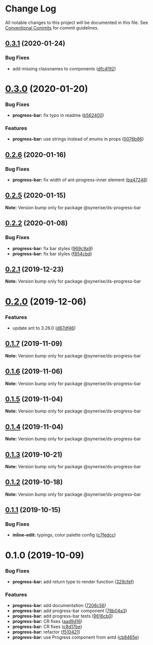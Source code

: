 # Change Log

All notable changes to this project will be documented in this file.
See [Conventional Commits](https://conventionalcommits.org) for commit guidelines.

## [0.3.1](https://github.com/Synerise/synerise-design/compare/@synerise/ds-progress-bar@0.3.0...@synerise/ds-progress-bar@0.3.1) (2020-01-24)

### Bug Fixes

- add missing classnames to components ([dfc4f92](https://github.com/Synerise/synerise-design/commit/dfc4f921747285155eec967e95c7edc4f27a9e77))

# [0.3.0](https://github.com/Synerise/synerise-design/compare/@synerise/ds-progress-bar@0.2.6...@synerise/ds-progress-bar@0.3.0) (2020-01-20)

### Bug Fixes

- **progress-bar:** fix typo in readme ([b562400](https://github.com/Synerise/synerise-design/commit/b562400302442ce66680e88d4d8d21e7e825f110))

### Features

- **progress-bar:** use strings instead of enums in props ([0076b66](https://github.com/Synerise/synerise-design/commit/0076b6693f83eeb8e747177b86be3cce465a3273))

## [0.2.6](https://github.com/Synerise/synerise-design/compare/@synerise/ds-progress-bar@0.2.5...@synerise/ds-progress-bar@0.2.6) (2020-01-16)

### Bug Fixes

- **progress-bar:** fix width of ant-progress-inner element ([ba47248](https://github.com/Synerise/synerise-design/commit/ba4724895a4c8b0485dfbbc1f7fd53d956cbf1f5))

## [0.2.5](https://github.com/Synerise/synerise-design/compare/@synerise/ds-progress-bar@0.2.4...@synerise/ds-progress-bar@0.2.5) (2020-01-15)

**Note:** Version bump only for package @synerise/ds-progress-bar

## [0.2.2](https://github.com/Synerise/synerise-design/compare/@synerise/ds-progress-bar@0.2.1...@synerise/ds-progress-bar@0.2.2) (2020-01-08)

### Bug Fixes

- **progress-bar:** fix bar styles ([969c9a9](https://github.com/Synerise/synerise-design/commit/969c9a9e4a1fc9e46b31f63ecc27fce91f13efba))
- **progress-bar:** fix bar styles ([f854cbd](https://github.com/Synerise/synerise-design/commit/f854cbdce3b8469d13a69b9bb906d1bc48da835d))

## [0.2.1](https://github.com/Synerise/synerise-design/compare/@synerise/ds-progress-bar@0.2.0...@synerise/ds-progress-bar@0.2.1) (2019-12-23)

**Note:** Version bump only for package @synerise/ds-progress-bar

# [0.2.0](https://github.com/Synerise/synerise-design/compare/@synerise/ds-progress-bar@0.1.8...@synerise/ds-progress-bar@0.2.0) (2019-12-06)

### Features

- update ant to 3.26.0 ([d67df46](https://github.com/Synerise/synerise-design/commit/d67df4605844fb09680096df333886db40cb7c32))

## [0.1.7](https://github.com/Synerise/synerise-design/compare/@synerise/ds-progress-bar@0.1.6...@synerise/ds-progress-bar@0.1.7) (2019-11-09)

**Note:** Version bump only for package @synerise/ds-progress-bar

## [0.1.6](https://github.com/Synerise/synerise-design/compare/@synerise/ds-progress-bar@0.1.5...@synerise/ds-progress-bar@0.1.6) (2019-11-06)

**Note:** Version bump only for package @synerise/ds-progress-bar

## [0.1.5](https://github.com/Synerise/synerise-design/compare/@synerise/ds-progress-bar@0.1.4...@synerise/ds-progress-bar@0.1.5) (2019-11-04)

**Note:** Version bump only for package @synerise/ds-progress-bar

## [0.1.4](https://github.com/Synerise/synerise-design/compare/@synerise/ds-progress-bar@0.1.3...@synerise/ds-progress-bar@0.1.4) (2019-11-04)

**Note:** Version bump only for package @synerise/ds-progress-bar

## [0.1.3](https://github.com/Synerise/synerise-design/compare/@synerise/ds-progress-bar@0.1.2...@synerise/ds-progress-bar@0.1.3) (2019-10-21)

**Note:** Version bump only for package @synerise/ds-progress-bar

## [0.1.2](https://github.com/Synerise/synerise-design/compare/@synerise/ds-progress-bar@0.1.1...@synerise/ds-progress-bar@0.1.2) (2019-10-18)

**Note:** Version bump only for package @synerise/ds-progress-bar

## [0.1.1](https://github.com/Synerise/synerise-design/compare/@synerise/ds-progress-bar@0.1.0...@synerise/ds-progress-bar@0.1.1) (2019-10-15)

### Bug Fixes

- **inline-edit:** typings, color palette config ([c7fedcc](https://github.com/Synerise/synerise-design/commit/c7fedcc))

# 0.1.0 (2019-10-09)

### Bug Fixes

- **progress-bar:** add return type to render function ([329cfef](https://github.com/Synerise/synerise-design/commit/329cfef))

### Features

- **progress-bar:** add documentation ([7208c56](https://github.com/Synerise/synerise-design/commit/7208c56))
- **progress-bar:** add progress-bar component ([78b04a3](https://github.com/Synerise/synerise-design/commit/78b04a3))
- **progress-bar:** add progress-bar tests ([9616cb0](https://github.com/Synerise/synerise-design/commit/9616cb0))
- **progress-bar:** CR fixes ([aad9d16](https://github.com/Synerise/synerise-design/commit/aad9d16))
- **progress-bar:** CR fixes ([c8d17be](https://github.com/Synerise/synerise-design/commit/c8d17be))
- **progress-bar:** refactor ([f510421](https://github.com/Synerise/synerise-design/commit/f510421))
- **progress-bar:** use Progress component from antd ([cb8465e](https://github.com/Synerise/synerise-design/commit/cb8465e))
